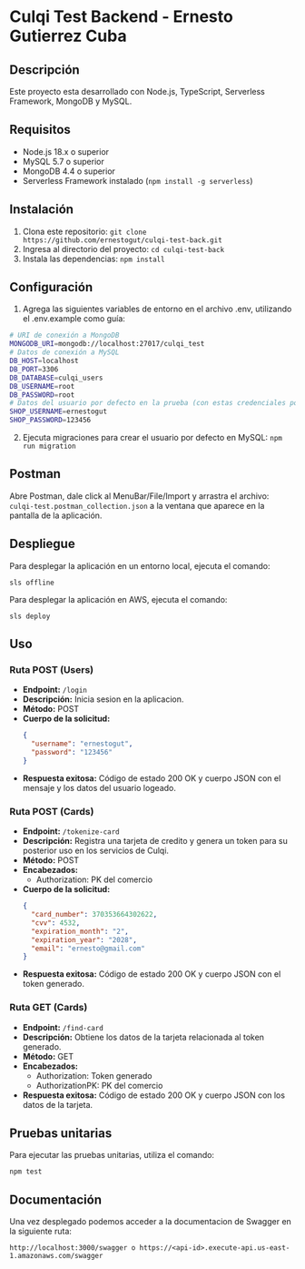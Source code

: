 # Culqi Test Backend - Ernesto Gutierrez Cuba

## Descripción

Este proyecto esta desarrollado con Node.js, TypeScript, Serverless Framework, MongoDB y MySQL.

## Requisitos

- Node.js 18.x o superior
- MySQL 5.7 o superior
- MongoDB 4.4 o superior
- Serverless Framework instalado (`npm install -g serverless`)

## Instalación

1. Clona este repositorio: `git clone https://github.com/ernestogut/culqi-test-back.git`
2. Ingresa al directorio del proyecto: `cd culqi-test-back`
3. Instala las dependencias: `npm install`

## Configuración

1. Agrega las siguientes variables de entorno en el archivo .env, utilizando el .env.example como guía:

```bash
# URI de conexión a MongoDB
MONGODB_URI=mongodb://localhost:27017/culqi_test
# Datos de conexión a MySQL
DB_HOST=localhost
DB_PORT=3306
DB_DATABASE=culqi_users
DB_USERNAME=root
DB_PASSWORD=root
# Datos del usuario por defecto en la prueba (con estas credenciales podras iniciar sesion en la aplicacion)
SHOP_USERNAME=ernestogut
SHOP_PASSWORD=123456
```

2. Ejecuta migraciones para crear el usuario por defecto en MySQL: `npm run migration`

## Postman

Abre Postman, dale click al MenuBar/File/Import y arrastra el archivo: `culqi-test.postman_collection.json` a la ventana que aparece en la pantalla de la aplicación.

## Despliegue

Para desplegar la aplicación en un entorno local, ejecuta el comando:

```
sls offline
```

Para desplegar la aplicación en AWS, ejecuta el comando:

```
sls deploy
```

## Uso

### Ruta POST (Users)

- **Endpoint:** `/login`
- **Descripción:** Inicia sesion en la aplicacion.
- **Método:** POST
- **Cuerpo de la solicitud:**
  ```json
  {
    "username": "ernestogut",
    "password": "123456"
  }
  ```
- **Respuesta exitosa:** Código de estado 200 OK y cuerpo JSON con el mensaje y los datos del usuario logeado.

### Ruta POST (Cards)

- **Endpoint:** `/tokenize-card`
- **Descripción:** Registra una tarjeta de credito y genera un token para su posterior uso en los servicios de Culqi.
- **Método:** POST
- **Encabezados:**
  - Authorization: PK del comercio
- **Cuerpo de la solicitud:**
  ```json
  {
    "card_number": 370353664302622,
    "cvv": 4532,
    "expiration_month": "2",
    "expiration_year": "2028",
    "email": "ernesto@gmail.com"
  }
  ```
- **Respuesta exitosa:** Código de estado 200 OK y cuerpo JSON con el token generado.

### Ruta GET (Cards)

- **Endpoint:** `/find-card`
- **Descripción:** Obtiene los datos de la tarjeta relacionada al token generado.
- **Método:** GET
- **Encabezados:**
  - Authorization: Token generado
  - AuthorizationPK: PK del comercio
- **Respuesta exitosa:** Código de estado 200 OK y cuerpo JSON con los datos de la tarjeta.

## Pruebas unitarias

Para ejecutar las pruebas unitarias, utiliza el comando:

```
npm test
```

## Documentación

Una vez desplegado podemos acceder a la documentacion de Swagger en la siguiente ruta:

```
http://localhost:3000/swagger o https://<api-id>.execute-api.us-east-1.amazonaws.com/swagger
```
